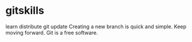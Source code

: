 # gitskills
learn distribute git update
Creating a new branch is quick and simple.
Keep moving forward.
Git is a free software.